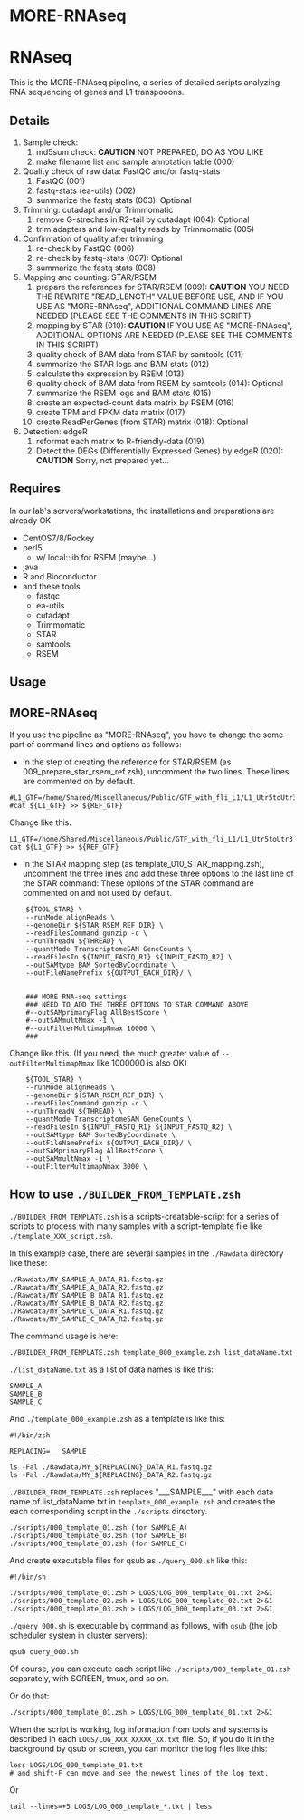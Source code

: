 # MORE-RNAseq

RNAseq
==

This is the MORE-RNAseq pipeline, a series of detailed scripts analyzing RNA sequencing of genes and L1 transpooons.

Details
--

1. Sample check:
    1. md5sum check: **CAUTION** NOT PREPARED, DO AS YOU LIKE
    1. make filename list and sample annotation table (000)
1. Quality check of raw data: FastQC and/or fastq-stats
    1. FastQC (001)
    1. fastq-stats (ea-utils) (002)
    1. summarize the fastq stats (003): Optional
1. Trimming: cutadapt and/or Trimmomatic
    1. remove G-streches in R2-tail by cutadapt (004): Optional
    1. trim adapters and low-quality reads by Trimmomatic (005)
1. Confirmation of quality after trimming
    1. re-check by FastQC (006)
    1. re-check by fastq-stats (007): Optional
    1. summarize the fastq stats (008)
1. Mapping and counting: STAR/RSEM
    1. prepare the references for STAR/RSEM (009): **CAUTION** YOU NEED THE REWRITE "READ_LENGTH" VALUE BEFORE USE, AND IF YOU USE AS "MORE-RNAseq", ADDITIONAL COMMAND LINES ARE NEEDED (PLEASE SEE THE COMMENTS IN THIS SCRIPT)
    1. mapping by STAR (010): **CAUTION** IF YOU USE AS "MORE-RNAseq", ADDITIONAL OPTIONS ARE NEEDED (PLEASE SEE THE COMMENTS IN THIS SCRIPT)
    1. quality check of BAM data from STAR by samtools (011)
    1. summarize the STAR logs and BAM stats (012)
    1. calculate the expression by RSEM (013)
    1. quality check of BAM data from RSEM by samtools (014): Optional
    1. summarize the RSEM logs and BAM stats (015)
    1. create an expected-count data matrix by RSEM (016)
    1. create TPM and FPKM data matrix (017)
    1. create ReadPerGenes (from STAR) matrix (018): Optional
1. Detection: edgeR
    1. reformat each matrix to R-friendly-data (019)
    1. Detect the DEGs (Differentially Expressed Genes) by edgeR (020): **CAUTION** Sorry, not prepared yet...



Requires
--

In our lab's servers/workstations, the installations and preparations are already OK.

- CentOS7/8/Rockey
- perl5
    - w/ local::lib for RSEM (maybe...)
- java
- R and Bioconductor
- and these tools
    - fastqc
    - ea-utils
    - cutadapt
    - Trimmomatic
    - STAR
    - samtools
    - RSEM



Usage
--




MORE-RNAseq
--

If you use the pipeline as "MORE-RNAseq", you have to change the some part of command lines and options as follows:

- In the step of creating the reference for STAR/RSEM (as 009_prepare_star_rsem_ref.zsh), uncomment the two lines.
These lines are commented on by default.
```
#L1_GTF=/home/Shared/Miscellaneous/Public/GTF_with_fli_L1/L1_Utr5toUtr3.${GENOME}.gtf
#cat ${L1_GTF} >> ${REF_GTF}
```
Change like this.
```
L1_GTF=/home/Shared/Miscellaneous/Public/GTF_with_fli_L1/L1_Utr5toUtr3.${GENOME}.gtf
cat ${L1_GTF} >> ${REF_GTF}
```

- In the STAR mapping step (as template_010_STAR_mapping.zsh), uncomment the three lines and add these three options to the last line of the STAR command:
These options of the STAR command are commented on and not used by default.
```
    ${TOOL_STAR} \
	--runMode alignReads \
	--genomeDir ${STAR_RSEM_REF_DIR} \
	--readFilesCommand gunzip -c \
	--runThreadN ${THREAD} \
	--quantMode TranscriptomeSAM GeneCounts \
	--readFilesIn ${INPUT_FASTQ_R1} ${INPUT_FASTQ_R2} \
	--outSAMtype BAM SortedByCoordinate \
	--outFileNamePrefix ${OUTPUT_EACH_DIR}/ \
	
	
	### MORE RNA-seq settings
	### NEED TO ADD THE THREE OPTIONS TO STAR COMMAND ABOVE
	#--outSAMprimaryFlag AllBestScore \
	#--outSAMmultNmax -1 \
	#--outFilterMultimapNmax 10000 \
	### 
```
Change like this. (If you need, the much greater value of `--outFilterMultimapNmax` like 1000000 is also OK)
```
    ${TOOL_STAR} \
	--runMode alignReads \
	--genomeDir ${STAR_RSEM_REF_DIR} \
	--readFilesCommand gunzip -c \
	--runThreadN ${THREAD} \
	--quantMode TranscriptomeSAM GeneCounts \
	--readFilesIn ${INPUT_FASTQ_R1} ${INPUT_FASTQ_R2} \
	--outSAMtype BAM SortedByCoordinate \
	--outFileNamePrefix ${OUTPUT_EACH_DIR}/ \
	--outSAMprimaryFlag AllBestScore \
	--outSAMmultNmax -1 \
	--outFilterMultimapNmax 3000 \

```


How to use `./BUILDER_FROM_TEMPLATE.zsh`
--

`./BUILDER_FROM_TEMPLATE.zsh` is a scripts-creatable-script for a series of scripts to process with many samples with a script-template file like `./template_XXX_script.zsh`.

In this example case, there are several samples in the `./Rawdata` directory like these:
```
./Rawdata/MY_SAMPLE_A_DATA_R1.fastq.gz
./Rawdata/MY_SAMPLE_A_DATA_R2.fastq.gz
./Rawdata/MY_SAMPLE_B_DATA_R1.fastq.gz
./Rawdata/MY_SAMPLE_B_DATA_R2.fastq.gz
./Rawdata/MY_SAMPLE_C_DATA_R1.fastq.gz
./Rawdata/MY_SAMPLE_C_DATA_R2.fastq.gz
```


The command usage is here:
```
./BUILDER_FROM_TEMPLATE.zsh template_000_example.zsh list_dataName.txt
```

`./list_dataName.txt` as a list of data names is like this:
```
SAMPLE_A
SAMPLE_B
SAMPLE_C
```

And `./template_000_example.zsh` as a template is like this:
```
#!/bin/zsh

REPLACING=___SAMPLE___

ls -Fal ./Rawdata/MY_${REPLACING}_DATA_R1.fastq.gz
ls -Fal ./Rawdata/MY_${REPLACING}_DATA_R2.fastq.gz
```


`./BUILDER_FROM_TEMPLATE.zsh` replaces "\_\_\_SAMPLE\_\_\_" with each data name of list_dataName.txt in `template_000_example.zsh` and creates the each corresponding script in the `./scripts` directory.
```
./scripts/000_template_01.zsh (for SAMPLE_A)
./scripts/000_template_03.zsh (for SAMPLE_B)
./scripts/000_template_03.zsh (for SAMPLE_C)
```

And create executable files for qsub as `./query_000.sh` like this:
```
#!/bin/sh

./scripts/000_template_01.zsh > LOGS/LOG_000_template_01.txt 2>&1
./scripts/000_template_02.zsh > LOGS/LOG_000_template_02.txt 2>&1
./scripts/000_template_03.zsh > LOGS/LOG_000_template_03.txt 2>&1
```

`./query_000.sh` is executable by command as follows, with `qsub` (the job scheduler system in cluster servers):
```
qsub query_000.sh
```

Of course, you can execute each script like `./scripts/000_template_01.zsh` separately, with SCREEN, tmux, and so on.

Or do that:
```
./scripts/000_template_01.zsh > LOGS/LOG_000_template_01.txt 2>&1
```

When the script is working, log information from tools and systems is described in each `LOGS/LOG_XXX_XXXXX_XX.txt` file. So, if you do it in the background by qsub or screen, you can monitor the log files like this:
```
less LOGS/LOG_000_template_01.txt
# and shift-F can move and see the newest lines of the log text.
```

Or
```
tail --lines=+5 LOGS/LOG_000_template_*.txt | less
```


